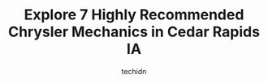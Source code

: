 ---
layout: ampstory
image: https://images.unsplash.com/photo-1614905218621-99262ff8f8e1?ixlib=rb-4.0.3&ixid=MnwxMjA3fDB8MHxwaG90by1wYWdlfHx8fGVufDB8fHx8&auto=format&fit=crop&w=640&h=853&q=80
author: techidn
featured: false
description: Searching for the finest Chrysler Mechanic in Cedar Rapids IA, USA? Look no further than the 7 best Chrysler Mechanic in the area, where youll find a team of highly qualified professionals 
title: Explore 7 Highly Recommended Chrysler Mechanics in Cedar Rapids IA
cover:
   title: Explore 7 Highly Recommended Chrysler Mechanics in Cedar Rapids IA
   subtitle: Rickpate
   background: https://images.unsplash.com/photo-1614905218621-99262ff8f8e1?ixlib=rb-4.0.3&ixid=MnwxMjA3fDB8MHxwaG90by1wYWdlfHx8fGVufDB8fHx8&auto=format&fit=crop&w=640&h=853&q=80

pages: 
 - layout: thirds
   top: <h1>#1 Meineke Car Care Center</h1>
   bottom: "<p>There are few places left like this one.They tell you upfront how much and when will it be done.Usually very fair price, excellent timing, and most of all they have been </p>"
   background: https://www.knot35.com/toplist/wp-content/uploads/2023/06/best-chrysler-mechanic-1-in-cedar-rapids-ia-1685839482.jpeg
   backgroundblur: true
 - layout: thirds
   top: <h1>#2 Johns Automotive Service</h1>
   bottom: "<p>4910 Johnson Ave NW, Cedar Rapids, IA 52405, United States</p>"
   background: https://www.knot35.com/toplist/wp-content/uploads/2023/06/best-chrysler-mechanic-2-in-cedar-rapids-ia-1685839482.jpeg
   cta:
      link: https://www.knot35.com/toplist/explore-7-highly-recommended-chrysler-mechanics-in-cedar-rapids-ia/
      text: Explore 7 Highly Recommended Chrysler Mechanics in Cedar Rapids IA
 - layout: thirds
   top: <h1>#3 European Motors Limited</h1>
   bottom: "<p>5405 Center Point Rd NE, Cedar Rapids, IA 52402, United States</p>"
   background: https://www.knot35.com/toplist/wp-content/uploads/2023/06/best-chrysler-mechanic-3-in-cedar-rapids-ia-1685839483.jpeg
   cta:
      link: https://www.knot35.com/toplist/explore-7-highly-recommended-chrysler-mechanics-in-cedar-rapids-ia/
      text: Explore 7 Highly Recommended Chrysler Mechanics in Cedar Rapids IA
 - layout: thirds
   top: <h1>#4 ATC Auto Truck Center Inc.</h1>
   bottom: "<p>941 66th Ave SW, Cedar Rapids, IA 52404, United States</p>"
   background: https://images.unsplash.com/photo-1618005182384-a83a8bd57fbe?ixlib=rb-4.0.3&ixid=MnwxMjA3fDB8MHxwaG90by1wYWdlfHx8fGVufDB8fHx8&auto=format&fit=crop&w=640&h=853&q=80
   cta:
      link: https://www.knot35.com/toplist/explore-7-highly-recommended-chrysler-mechanics-in-cedar-rapids-ia/
      text: Explore 7 Highly Recommended Chrysler Mechanics in Cedar Rapids IA
 - layout: thirds
   top: <h1>#5 Klein Auto Service</h1>
   bottom: "<p>2020 Werner Ave NE, Cedar Rapids, IA 52402, United States</p>"
   background: https://images.unsplash.com/photo-1620421680010-0766ff230392?ixlib=rb-4.0.3&ixid=MnwxMjA3fDB8MHxwaG90by1wYWdlfHx8fGVufDB8fHx8&auto=format&fit=crop&w=640&h=853&q=80
   cta:
      link: https://www.knot35.com/toplist/explore-7-highly-recommended-chrysler-mechanics-in-cedar-rapids-ia/
      text: Explore 7 Highly Recommended Chrysler Mechanics in Cedar Rapids IA
 - layout: thirds
   top: <h1>#6 Eberles Automotive Services</h1>
   bottom: "<p>827 Center Point Rd NE, Cedar Rapids, IA 52402, United States</p>"
   background: https://images.unsplash.com/photo-1608411404720-c8f0417bcdba?ixlib=rb-4.0.3&ixid=MnwxMjA3fDB8MHxwaG90by1wYWdlfHx8fGVufDB8fHx8&auto=format&fit=crop&w=640&h=853&q=80
   cta:
      link: https://www.knot35.com/toplist/explore-7-highly-recommended-chrysler-mechanics-in-cedar-rapids-ia/
      text: Explore 7 Highly Recommended Chrysler Mechanics in Cedar Rapids IA
 - layout: thirds
   top: <h1>#7 Auto Electric Specialty, LLC</h1>
   bottom: "<p>1716 E Ave NE, Cedar Rapids, IA 52402, United States</p>"
   background: https://images.unsplash.com/photo-1552083974-186346191183?ixlib=rb-4.0.3&ixid=MnwxMjA3fDB8MHxwaG90by1wYWdlfHx8fGVufDB8fHx8&auto=format&fit=crop&w=640&h=853&q=80
   cta:
      link: https://www.knot35.com/toplist/explore-7-highly-recommended-chrysler-mechanics-in-cedar-rapids-ia/
      text: Explore 7 Highly Recommended Chrysler Mechanics in Cedar Rapids IA
 - layout: thirds
   middle: Continue reading...
   background: https://images.unsplash.com/photo-1533998839656-76f5e4b2bccb?ixlib=rb-4.0.3&ixid=MnwxMjA3fDB8MHxwaG90by1wYWdlfHx8fGVufDB8fHx8&auto=format&fit=crop&w=640&h=853&q=80
   cta:
      link: https://www.knot35.com/toplist/explore-7-highly-recommended-chrysler-mechanics-in-cedar-rapids-ia/
      text: Explore 7 Highly Recommended Chrysler Mechanics in Cedar Rapids IA
      
---